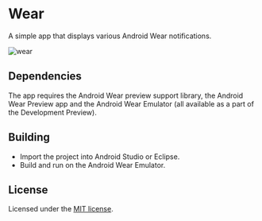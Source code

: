 # Wear

A simple app that displays various Android Wear notifications.

![wear](wear.gif)

## Dependencies

The app requires the Android Wear preview support library, the Android Wear
Preview app and the Android Wear Emulator (all available as a part of the
Development Preview).

## Building

* Import the project into Android Studio or Eclipse.
* Build and run on the Android Wear Emulator.

## License

Licensed under the [MIT license](LICENSE).
